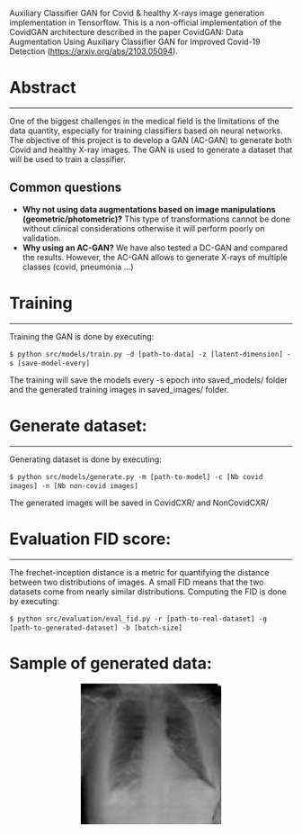 Auxiliary Classifier GAN for Covid & healthy X-rays image generation implementation in Tensorflow.
This is a non-official implementation of the CovidGAN 
architecture described in the paper CovidGAN: Data Augmentation Using Auxiliary Classifier GAN for Improved Covid-19 Detection (https://arxiv.org/abs/2103.05094).



# Abstract
--------------------------------

One of the biggest challenges in the medical field is the limitations of the data quantity, especially for training classifiers based on neural networks. The objective of this 
project is to develop a GAN (AC-GAN) to generate both Covid and healthy X-ray images. The GAN is used to generate a dataset that will be used to train a classifier.

## Common questions
- **Why not using data augmentations based on image manipulations (geometric/photometric)?** This type of transformations cannot be done without clinical considerations otherwise it will perform poorly on validation.
- **Why using an AC-GAN?** We have also tested a DC-GAN and compared the results. However, the AC-GAN allows to generate X-rays of multiple classes (covid, pneumonia ...)




# Training
---------------------------------
Training the GAN is done by executing:

```
$ python src/models/train.py -d [path-to-data] -z [latent-dimension] -s [save-model-every]
```
The training will save the models every -s epoch into saved_models/ folder and the generated training images in saved_images/ folder.



# Generate dataset:
------------------------
Generating dataset is done by executing:
```
$ python src/models/generate.py -m [path-to-model] -c [Nb covid images] -n [Nb non-covid images]
```
The generated images will be saved in CovidCXR/ and NonCovidCXR/

# Evaluation FID score:
----------------------------
The frechet-inception distance is a metric for quantifying the distance between two distributions of images. A small FID means that the two datasets come from nearly similar distributions.
Computing the FID is done by executing:
```
$ python src/evaluation/eval_fid.py -r [path-to-real-dataset] -g [path-to-generated-dataset] -b [batch-size]
```

# Sample of generated data:
<p align="center">
  <img width="250" height="250" src="reports/figures/generated.jpeg">
</p>
